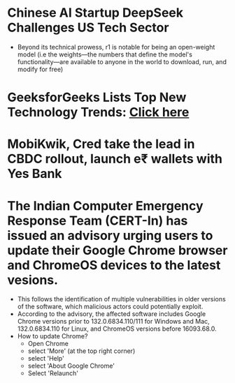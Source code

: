 # Chinese AI Startup DeepSeek Challenges US Tech Sector
- Beyond its technical prowess, r1 is notable for being an open-weight model (i.e the weights—the numbers that define the model's functionality—are available to anyone in the world to download, run, and modify for free)
# GeeksforGeeks Lists Top New Technology Trends: [Click here](https://www.geeksforgeeks.org/top-new-technology-trends/?utm_source=chatgpt.com)
# MobiKwik, Cred take the lead in CBDC rollout, launch e₹ wallets with Yes Bank
# The Indian Computer Emergency Response Team (CERT-In) has issued an advisory urging users to update their Google Chrome browser and ChromeOS devices to the latest vesions. 
- This follows the identification of multiple vulnerabilities in older versions of the software, which malicious actors could potentially exploit.
- According to the advisory, the affected software includes Google Chrome versions prior to 132.0.6834.110/111 for Windows and Mac, 132.0.6834.110 for Linux, and ChromeOS versions before 16093.68.0.
- How to update Chrome?
  - Open Chrome
  - select 'More' (at the top right corner)
  - select 'Help'
  - select 'About Google Chrome'
  - Select 'Relaunch'
